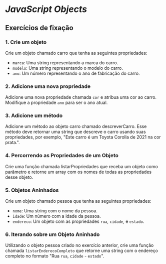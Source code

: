 # _JavaScript Objects_

## Exercícios de fixação

### 1. Crie um objeto

Crie um objeto chamado carro que tenha as seguintes propriedades:

- `marca`: Uma string representando a marca do carro.
- `modelo`: Uma string representando o modelo do carro.
- `ano`: Um número representando o ano de fabricação do carro.

### 2. Adicione uma nova propriedade

Adicione uma nova propriedade chamada `cor` e atribua uma cor ao carro.
Modifique a propriedade `ano` para ser o ano atual.

### 3. Adicione um método 

Adicione um método ao objeto carro chamado descreverCarro. Esse método deve retornar uma string que descreve o carro usando suas propriedades, por exemplo, "Este carro é um Toyota Corolla de 2021 na cor prata.".

### 4. Percorrendo as Propriedades de um Objeto

Crie uma função chamada listarPropriedades que receba um objeto como parâmetro e retorne um array com os nomes de todas as propriedades desse objeto.

### 5. Objetos Aninhados

Crie um objeto chamado pessoa que tenha as seguintes propriedades:

- `nome`: Uma string com o nome da pessoa.
- `idade`: Um número com a idade da pessoa.
- `endereco`: Um objeto com as propriedades `rua`, `cidade`, e `estado`.

### 6. Iterando sobre um Objeto Aninhado

Utilizando o objeto pessoa criado no exercício anterior, crie uma função chamada `listarEnderecoCompleto` que retorne uma string com o endereço completo no formato "Rua `rua`, `cidade` - `estado`".